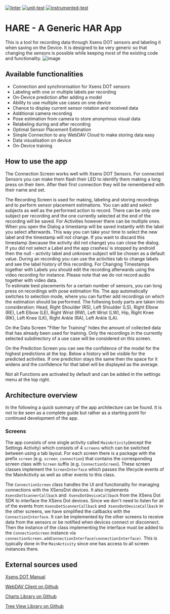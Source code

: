 [![linter](https://github.com/Sensors-in-Paradise/android-native-xsens/actions/workflows/linter.yml/badge.svg)](https://github.com/Sensors-in-Paradise/android-native-xsens/actions/workflows/linter.yml)
[![unit-test](https://github.com/Sensors-in-Paradise/android-native-xsens/actions/workflows/unit-test.yml/badge.svg)](https://github.com/Sensors-in-Paradise/android-native-xsens/actions/workflows/unit-test.yml)
[![instrumented-test](https://github.com/Sensors-in-Paradise/android-native-xsens/actions/workflows/instrumented-test.yml/badge.svg)](https://github.com/Sensors-in-Paradise/android-native-xsens/actions/workflows/instrumented-test.yml)

# HARE - A Generic HAR App

This is a tool for recording data through Xsens DOT sensors and labeling it when saving on the Device. It is designed to be very generic so that changing the sensors is possible while keeping most of the existing code and functionality. 
![image](https://user-images.githubusercontent.com/29177177/185871656-5681deb4-c0e4-4380-925e-a94605fd8aa6.png)

## Available functionalities

- Connection and synchronisation for Xsens DOT sensors
- Labeling with one or multiple labels per recording
- On-Device prediction after adding a model
- Ability to use multiple use cases on one device
- Chance to display current sensor rotation and received data
- Additional camera recording
- Pose estimation from camera to store anonymous visual data
- Relabeling during and after recording
- Optimal Sensor Placement Estimation
- Simple Connection to any WebDAV Cloud to make storing data easy
- Data visualisation on device
- On-Device training

## How to use the app

The Connection Screen works well with Xsens DOT Sensors. For connected Sensors you can make them flash their LED to identify them making a long press on their item. After their first connection they will be remembered with their name and set.

The Recording Screen is used for making, labeling and storing recordings and to perform sensor placement estimations. You can add and select subjects as well as the performed action to record. There can be only one subject per recording and the one currently selected at the end of the recording will be saved. For Activities however there can be multiple ones. When you open the Dialog a timestamp will be saved instantly with the label you select afterwards. This way you can take your time to select the new label and the timestamp will not change. If you want to discard this timestamp (because the activity did not change) you can close the dialog. <br />
If you did not select a Label and the app crashes/ is stopped by android then the null - activity label and unknown subject will be chosen as a default value.
During an recording you can use the activities tab to change labels and see the label history of this recording. For Changing Timestamps together with Labels you should edit the recording afterwards using the video recording for instance. Please note that we do not record audio together with video data. <br />
To estimate best placements for a certain number of sensors, you can long press on recordings with pose estimation file. The app automatically switches to selection mode, where you can further add recordings on which the estimation should be performed. The follwoing body parts are taken into consideration: Head, Right Shoulder (RS), Left Shoulder (LS), Right Elbow (RE), Left Elbow (LE), Right Wrist (RW), Left Wrist (LW), Hip, Right Knee (RK), Left Knee (LK), Right Ankle (RA), Left Ankle (LA).

On the Data Screen "Filter for Training" hides the amount of collected data that has already been used for training. Only the recordings in the currently selected subdirectory of a use case will be considered on this screen.

On the Prediction Screen you can see the confidence of the model for the highest predictions at the top. Below a history will be visible for the predicted activities. If one prediction stays the same then the space for it widens and the confidence for that label will be displayed as the average.

Not all Functions are activated by default and can be added in the settings menu at the top right.

## Architecture overview
In the following a quick summary of the app architecture can be found. It is not to be seen as a complete guide but rather as a starting point for continued development of the app.
### Screens
The app consists of one single activity called `MainActivity`(except the Settings Activity) which consists of 4 `screens` which can be switched between using a tab layout.
For each screen there is a package with the prefix `screen` (e.g. `screen_connection`) that contains the corresponding screen class with `Screen` suffix (e.g. `ConnectionScreen`). These screen classes implement the `ScreenInterface` which passes the lifecycle events of the MainActivity as well as other events to this class.

The `ConnectionScreen` class handles the UI and functionality for managing connections with the XSensDot devices. It also implements `XsensDotScannerCallback` and` XsensDotDeviceCallback` from the XSens Dot SDK to interface the XSens Dot devices. Since we don't need to listen for all of the events from `XsensDotScannerCallback` and` XsensDotDeviceCallback` in the other screens, we have simplified the callbacks with the `ConnectionInterface`. It can be implemented by the other screens to receive data from the sensors or be notified when devices connect or disconnect. Then the instance of the class implementing the interface must be added to the `ConnectionScreen` instance via `connectionScreen.addConnectionInterface(connectionInterface)`. This is typically done in the `MainActivity` since one has access to all screen instances there.

## External sources used

[Xsens DOT Manual](https://www.xsens.com/hubfs/Downloads/Manuals/Xsens%20DOT%20User%20Manual.pdf)

[WebDAV Client on Github](https://github.com/thegrizzlylabs/sardine-android)

[Charts Library on Github](https://github.com/PhilJay/MPAndroidChart)

[Tree View Library on Github](https://github.com/bmelnychuk/AndroidTreeView)

